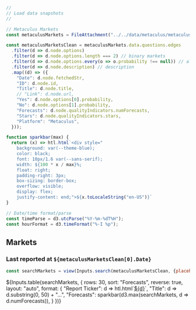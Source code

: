 ```js
//
// Load data snapshots
//

// Metaculus Markets 
const metaculusMarkets = FileAttachment("../../data/metaculus/metaculus-markets.json").json();
```

```js
const metaculusMarketsClean = metaculusMarkets.data.questions.edges
  .filter(d => d.node.options)
  .filter(d => d.node.options.length === 2) // binary markets
  .filter(d => d.node.options.every(o => o.probability !== null)) // all probabilities
  .filter(d => d.node.description) // description
  .map((d) => ({
    "Date": d.node.fetchedStr,
    "ID": d.node.id,
    "Title": d.node.title,
    // "Link": d.node.url,
    "Yes": d.node.options[0].probability,
    "No": d.node.options[1].probability,
    "Forecasts": d.node.qualityIndicators.numForecasts,
    "Stars": d.node.qualityIndicators.stars,
    "Platform": "Metaculus",
  }));
```

```js
function sparkbar(max) {
  return (x) => htl.html`<div style="
    background: var(--theme-blue);
    color: black;
    font: 10px/1.6 var(--sans-serif);
    width: ${100 * x / max}%;
    float: right;
    padding-right: 3px;
    box-sizing: border-box;
    overflow: visible;
    display: flex;
    justify-content: end;">${x.toLocaleString("en-US")}`
}
```

```js
// Date/time format/parse
const timeParse = d3.utcParse("%Y-%m-%dT%H");
const hourFormat = d3.timeFormat("%-I %p");
```

## Markets
<h3>Last reported at <code>${metaculusMarketsClean[0].Date}</code></h3>

```js
const searchMarkets = view(Inputs.search(metaculusMarketsClean, {placeholder: "Search markets…"}));
```

<div class="table-responsive">
  <div class="card" style="padding: 0;">
    ${Inputs.table(searchMarkets, {
      rows: 30, 
      sort: "Forecasts", 
      reverse: true,
      layout: "auto",
      format: {
        "Report Ticker": d => htl.html`<a href="https://kalshi.com/markets/${d}?referral=39c1bef1-c544-4b49-ab85-d336be5dc41c" target="_blank">${d}</a>`,
        "Title": d => d.substring(0, 50) + "...",
        "Forecasts": sparkbar(d3.max(searchMarkets, d => d.numForecasts)),
      }
    })}
  </div>
</div>